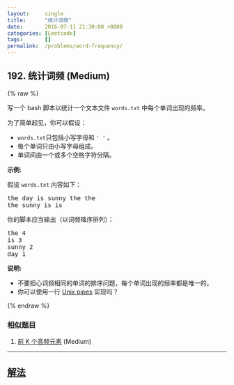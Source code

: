 ```yaml
---
layout:     single
title:      "统计词频"
date:       2016-07-11 21:30:00 +0800
categories: [Leetcode]
tags:       []
permalink:  /problems/word-frequency/
---
```


## 192. 统计词频 (Medium)

{% raw %}

<p>写一个 bash 脚本以统计一个文本文件&nbsp;<code>words.txt</code>&nbsp;中每个单词出现的频率。</p>

<p>为了简单起见，你可以假设：</p>

<ul>
	<li><code>words.txt</code>只包括小写字母和&nbsp;<code>&#39; &#39;</code>&nbsp;。</li>
	<li>每个单词只由小写字母组成。</li>
	<li>单词间由一个或多个空格字符分隔。</li>
</ul>

<p><strong>示例:</strong></p>

<p>假设 <code>words.txt</code> 内容如下：</p>

<pre>the day is sunny the the
the sunny is is
</pre>

<p>你的脚本应当输出（以词频降序排列）：</p>

<pre>the 4
is 3
sunny 2
day 1
</pre>

<p><strong>说明:</strong></p>

<ul>
	<li>不要担心词频相同的单词的排序问题，每个单词出现的频率都是唯一的。</li>
	<li>你可以使用一行&nbsp;<a href="http://tldp.org/HOWTO/Bash-Prog-Intro-HOWTO-4.html">Unix pipes</a>&nbsp;实现吗？</li>
</ul>

{% endraw %}

### 相似题目
  1. [前 K 个高频元素](/problems/top-k-frequent-elements) (Medium)

---

## [解法](https://github.com/openset/leetcode/tree/master/problems/word-frequency)
